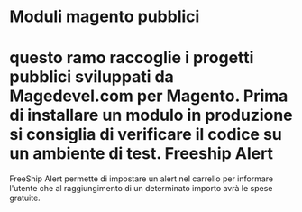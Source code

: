 Moduli magento pubblici
=======
questo ramo raccoglie i progetti pubblici sviluppati da Magedevel.com per Magento. Prima di installare un modulo in produzione si consiglia di verificare il codice su un ambiente di test. 
Freeship Alert
======
FreeShip Alert permette di impostare un alert nel carrello per informare l'utente che al raggiungimento di un determinato importo avrà le spese gratuite. 

